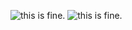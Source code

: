 ![this is fine.](https://github.com/exinmusic/exinmusic/blob/master/gang-signs.gif?raw=true) ![this is fine.](https://github.com/exinmusic/exinmusic/blob/master/giphy-downsized-large.gif?raw=true)
